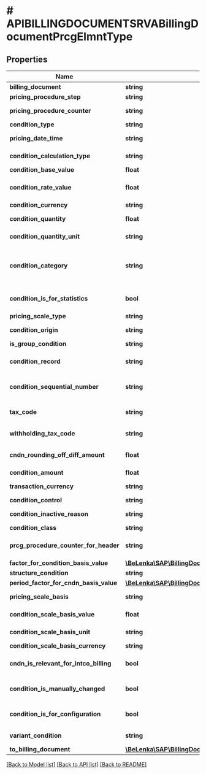 # # APIBILLINGDOCUMENTSRVABillingDocumentPrcgElmntType

## Properties

Name | Type | Description | Notes
------------ | ------------- | ------------- | -------------
**billing_document** | **string** |  | [optional]
**pricing_procedure_step** | **string** |  | [optional]
**pricing_procedure_counter** | **string** | Condition Counter | [optional]
**condition_type** | **string** |  | [optional]
**pricing_date_time** | **string** | Timestamp for Pricing | [optional]
**condition_calculation_type** | **string** | Calculation Type for Condition | [optional]
**condition_base_value** | **float** |  | [optional]
**condition_rate_value** | **float** | Condition Amount or Percentage | [optional]
**condition_currency** | **string** | Currency Key | [optional]
**condition_quantity** | **float** | Condition Pricing Unit | [optional]
**condition_quantity_unit** | **string** | Condition Unit in the Document | [optional]
**condition_category** | **string** | Condition Category (Examples: Tax, Freight, Price, Cost) | [optional]
**condition_is_for_statistics** | **bool** | Condition is used for statistics | [optional]
**pricing_scale_type** | **string** |  | [optional]
**condition_origin** | **string** | Origin of the Condition | [optional]
**is_group_condition** | **string** |  | [optional]
**condition_record** | **string** | Number of Condition Record | [optional]
**condition_sequential_number** | **string** | Sequential Number of the Condition | [optional]
**tax_code** | **string** | Tax on Sales/Purchases Code | [optional]
**withholding_tax_code** | **string** | Withholding Tax Code | [optional]
**cndn_rounding_off_diff_amount** | **float** | Rounding-Off Difference of the Condition | [optional]
**condition_amount** | **float** |  | [optional]
**transaction_currency** | **string** | SD Document Currency | [optional]
**condition_control** | **string** |  | [optional]
**condition_inactive_reason** | **string** | Condition is Inactive | [optional]
**condition_class** | **string** |  | [optional]
**prcg_procedure_counter_for_header** | **string** | Condition Counter (Header) | [optional]
**factor_for_condition_basis_value** | [**\BeLenka\SAP\BillingDocumentRCG2\Model\ConditionFactor**](ConditionFactor.md) |  | [optional]
**structure_condition** | **string** |  | [optional]
**period_factor_for_cndn_basis_value** | [**\BeLenka\SAP\BillingDocumentRCG2\Model\ConditionFactor1**](ConditionFactor1.md) |  | [optional]
**pricing_scale_basis** | **string** | Scale Basis Indicator | [optional]
**condition_scale_basis_value** | **float** | Scale Base Value | [optional]
**condition_scale_basis_unit** | **string** | Condition Scale Unit of Measure | [optional]
**condition_scale_basis_currency** | **string** |  | [optional]
**cndn_is_relevant_for_intco_billing** | **bool** | Condition for Intercompany Billing | [optional]
**condition_is_manually_changed** | **bool** | Condition Changed Manually | [optional]
**condition_is_for_configuration** | **bool** | Condition Used for Variant Configuration | [optional]
**variant_condition** | **string** | Variant Condition Key | [optional]
**to_billing_document** | [**\BeLenka\SAP\BillingDocumentRCG2\Model\APIBILLINGDOCUMENTSRVABillingDocumentType**](APIBILLINGDOCUMENTSRVABillingDocumentType.md) |  | [optional]

[[Back to Model list]](../../README.md#models) [[Back to API list]](../../README.md#endpoints) [[Back to README]](../../README.md)
